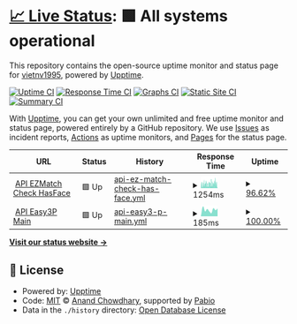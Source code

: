 # [📈 Live Status](https://demo.upptime.js.org): <!--live status--> **🟩 All systems operational**

<!-- Trigger workflows -->

This repository contains the open-source uptime monitor and status page for [vietnv1995](https://demo.upptime.js.org), powered by [Upptime](https://github.com/upptime/upptime).

[![Uptime CI](https://github.com/vietnv1995/upptime/workflows/Uptime%20CI/badge.svg)](https://github.com/vietnv1995/upptime/actions?query=workflow%3A%22Uptime+CI%22)
[![Response Time CI](https://github.com/vietnv1995/upptime/workflows/Response%20Time%20CI/badge.svg)](https://github.com/vietnv1995/upptime/actions?query=workflow%3A%22Response+Time+CI%22)
[![Graphs CI](https://github.com/vietnv1995/upptime/workflows/Graphs%20CI/badge.svg)](https://github.com/vietnv1995/upptime/actions?query=workflow%3A%22Graphs+CI%22)
[![Static Site CI](https://github.com/vietnv1995/upptime/workflows/Static%20Site%20CI/badge.svg)](https://github.com/vietnv1995/upptime/actions?query=workflow%3A%22Static+Site+CI%22)
[![Summary CI](https://github.com/vietnv1995/upptime/workflows/Summary%20CI/badge.svg)](https://github.com/vietnv1995/upptime/actions?query=workflow%3A%22Summary+CI%22)

With [Upptime](https://upptime.js.org), you can get your own unlimited and free uptime monitor and status page, powered entirely by a GitHub repository. We use [Issues](https://github.com/vietnv1995/upptime/issues) as incident reports, [Actions](https://github.com/vietnv1995/upptime/actions) as uptime monitors, and [Pages](https://demo.upptime.js.org) for the status page.

<!--start: status pages-->
<!-- This summary is generated by Upptime (https://github.com/upptime/upptime) -->
<!-- Do not edit this manually, your changes will be overwritten -->
<!-- prettier-ignore -->
| URL | Status | History | Response Time | Uptime |
| --- | ------ | ------- | ------------- | ------ |
| <img alt="" src="https://icons.duckduckgo.com/ip3/faceapi.mobidev.asia.ico" height="13"> [API EZMatch Check HasFace](https://faceapi.mobidev.asia) | 🟩 Up | [api-ez-match-check-has-face.yml](https://github.com/vietnv1995/upptime/commits/HEAD/history/api-ez-match-check-has-face.yml) | <details><summary><img alt="Response time graph" src="./graphs/api-ez-match-check-has-face/response-time-week.png" height="20"> 1254ms</summary><br><a href="https://vietnv1995.github.io/upptime/history/api-ez-match-check-has-face"><img alt="Response time 1245" src="https://img.shields.io/endpoint?url=https%3A%2F%2Fraw.githubusercontent.com%2Fvietnv1995%2Fupptime%2FHEAD%2Fapi%2Fapi-ez-match-check-has-face%2Fresponse-time.json"></a><br><a href="https://vietnv1995.github.io/upptime/history/api-ez-match-check-has-face"><img alt="24-hour response time 992" src="https://img.shields.io/endpoint?url=https%3A%2F%2Fraw.githubusercontent.com%2Fvietnv1995%2Fupptime%2FHEAD%2Fapi%2Fapi-ez-match-check-has-face%2Fresponse-time-day.json"></a><br><a href="https://vietnv1995.github.io/upptime/history/api-ez-match-check-has-face"><img alt="7-day response time 1254" src="https://img.shields.io/endpoint?url=https%3A%2F%2Fraw.githubusercontent.com%2Fvietnv1995%2Fupptime%2FHEAD%2Fapi%2Fapi-ez-match-check-has-face%2Fresponse-time-week.json"></a><br><a href="https://vietnv1995.github.io/upptime/history/api-ez-match-check-has-face"><img alt="30-day response time 1245" src="https://img.shields.io/endpoint?url=https%3A%2F%2Fraw.githubusercontent.com%2Fvietnv1995%2Fupptime%2FHEAD%2Fapi%2Fapi-ez-match-check-has-face%2Fresponse-time-month.json"></a><br><a href="https://vietnv1995.github.io/upptime/history/api-ez-match-check-has-face"><img alt="1-year response time 1245" src="https://img.shields.io/endpoint?url=https%3A%2F%2Fraw.githubusercontent.com%2Fvietnv1995%2Fupptime%2FHEAD%2Fapi%2Fapi-ez-match-check-has-face%2Fresponse-time-year.json"></a></details> | <details><summary><a href="https://vietnv1995.github.io/upptime/history/api-ez-match-check-has-face">96.62%</a></summary><a href="https://vietnv1995.github.io/upptime/history/api-ez-match-check-has-face"><img alt="All-time uptime 96.92%" src="https://img.shields.io/endpoint?url=https%3A%2F%2Fraw.githubusercontent.com%2Fvietnv1995%2Fupptime%2FHEAD%2Fapi%2Fapi-ez-match-check-has-face%2Fuptime.json"></a><br><a href="https://vietnv1995.github.io/upptime/history/api-ez-match-check-has-face"><img alt="24-hour uptime 92.39%" src="https://img.shields.io/endpoint?url=https%3A%2F%2Fraw.githubusercontent.com%2Fvietnv1995%2Fupptime%2FHEAD%2Fapi%2Fapi-ez-match-check-has-face%2Fuptime-day.json"></a><br><a href="https://vietnv1995.github.io/upptime/history/api-ez-match-check-has-face"><img alt="7-day uptime 96.62%" src="https://img.shields.io/endpoint?url=https%3A%2F%2Fraw.githubusercontent.com%2Fvietnv1995%2Fupptime%2FHEAD%2Fapi%2Fapi-ez-match-check-has-face%2Fuptime-week.json"></a><br><a href="https://vietnv1995.github.io/upptime/history/api-ez-match-check-has-face"><img alt="30-day uptime 96.92%" src="https://img.shields.io/endpoint?url=https%3A%2F%2Fraw.githubusercontent.com%2Fvietnv1995%2Fupptime%2FHEAD%2Fapi%2Fapi-ez-match-check-has-face%2Fuptime-month.json"></a><br><a href="https://vietnv1995.github.io/upptime/history/api-ez-match-check-has-face"><img alt="1-year uptime 96.92%" src="https://img.shields.io/endpoint?url=https%3A%2F%2Fraw.githubusercontent.com%2Fvietnv1995%2Fupptime%2FHEAD%2Fapi%2Fapi-ez-match-check-has-face%2Fuptime-year.json"></a></details>
| <img alt="" src="https://icons.duckduckgo.com/ip3/api.easy3p.com.ico" height="13"> [API Easy3P Main](https://api.easy3p.com) | 🟩 Up | [api-easy3-p-main.yml](https://github.com/vietnv1995/upptime/commits/HEAD/history/api-easy3-p-main.yml) | <details><summary><img alt="Response time graph" src="./graphs/api-easy3-p-main/response-time-week.png" height="20"> 185ms</summary><br><a href="https://vietnv1995.github.io/upptime/history/api-easy3-p-main"><img alt="Response time 200" src="https://img.shields.io/endpoint?url=https%3A%2F%2Fraw.githubusercontent.com%2Fvietnv1995%2Fupptime%2FHEAD%2Fapi%2Fapi-easy3-p-main%2Fresponse-time.json"></a><br><a href="https://vietnv1995.github.io/upptime/history/api-easy3-p-main"><img alt="24-hour response time 240" src="https://img.shields.io/endpoint?url=https%3A%2F%2Fraw.githubusercontent.com%2Fvietnv1995%2Fupptime%2FHEAD%2Fapi%2Fapi-easy3-p-main%2Fresponse-time-day.json"></a><br><a href="https://vietnv1995.github.io/upptime/history/api-easy3-p-main"><img alt="7-day response time 185" src="https://img.shields.io/endpoint?url=https%3A%2F%2Fraw.githubusercontent.com%2Fvietnv1995%2Fupptime%2FHEAD%2Fapi%2Fapi-easy3-p-main%2Fresponse-time-week.json"></a><br><a href="https://vietnv1995.github.io/upptime/history/api-easy3-p-main"><img alt="30-day response time 200" src="https://img.shields.io/endpoint?url=https%3A%2F%2Fraw.githubusercontent.com%2Fvietnv1995%2Fupptime%2FHEAD%2Fapi%2Fapi-easy3-p-main%2Fresponse-time-month.json"></a><br><a href="https://vietnv1995.github.io/upptime/history/api-easy3-p-main"><img alt="1-year response time 200" src="https://img.shields.io/endpoint?url=https%3A%2F%2Fraw.githubusercontent.com%2Fvietnv1995%2Fupptime%2FHEAD%2Fapi%2Fapi-easy3-p-main%2Fresponse-time-year.json"></a></details> | <details><summary><a href="https://vietnv1995.github.io/upptime/history/api-easy3-p-main">100.00%</a></summary><a href="https://vietnv1995.github.io/upptime/history/api-easy3-p-main"><img alt="All-time uptime 100.00%" src="https://img.shields.io/endpoint?url=https%3A%2F%2Fraw.githubusercontent.com%2Fvietnv1995%2Fupptime%2FHEAD%2Fapi%2Fapi-easy3-p-main%2Fuptime.json"></a><br><a href="https://vietnv1995.github.io/upptime/history/api-easy3-p-main"><img alt="24-hour uptime 100.00%" src="https://img.shields.io/endpoint?url=https%3A%2F%2Fraw.githubusercontent.com%2Fvietnv1995%2Fupptime%2FHEAD%2Fapi%2Fapi-easy3-p-main%2Fuptime-day.json"></a><br><a href="https://vietnv1995.github.io/upptime/history/api-easy3-p-main"><img alt="7-day uptime 100.00%" src="https://img.shields.io/endpoint?url=https%3A%2F%2Fraw.githubusercontent.com%2Fvietnv1995%2Fupptime%2FHEAD%2Fapi%2Fapi-easy3-p-main%2Fuptime-week.json"></a><br><a href="https://vietnv1995.github.io/upptime/history/api-easy3-p-main"><img alt="30-day uptime 100.00%" src="https://img.shields.io/endpoint?url=https%3A%2F%2Fraw.githubusercontent.com%2Fvietnv1995%2Fupptime%2FHEAD%2Fapi%2Fapi-easy3-p-main%2Fuptime-month.json"></a><br><a href="https://vietnv1995.github.io/upptime/history/api-easy3-p-main"><img alt="1-year uptime 100.00%" src="https://img.shields.io/endpoint?url=https%3A%2F%2Fraw.githubusercontent.com%2Fvietnv1995%2Fupptime%2FHEAD%2Fapi%2Fapi-easy3-p-main%2Fuptime-year.json"></a></details>

<!--end: status pages-->

[**Visit our status website →**](https://demo.upptime.js.org)

## 📄 License

- Powered by: [Upptime](https://github.com/upptime/upptime)
- Code: [MIT](./LICENSE) © [Anand Chowdhary](https://anandchowdhary.com), supported by [Pabio](https://pabio.com)
- Data in the `./history` directory: [Open Database License](https://opendatacommons.org/licenses/odbl/1-0/)

